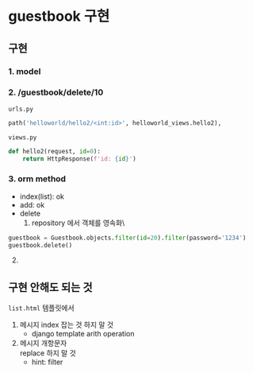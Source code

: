 # guestbook 구현
## 구현
### 1. model
### 2. /guestbook/delete/10
`urls.py`
```python
path('helloworld/hello2/<int:id>', helloworld_views.hello2),
```

`views.py`
```python
def hello2(request, id=0):
    return HttpResponse(f'id: {id}')
```

### 3. orm method
- index(list): ok
- add: ok
- delete
   1. repository 에서 객체를 영속화\
```python
guestbook = Guestbook.objects.filter(id=20).filter(password='1234')
guestbook.delete()
```
   2. 

## 구현 안해도 되는 것
`list.html` 템플릿에서
1. 메시지 index 잡는 것 하지 말 것
   - django template arith operation
2. 메시지 개항문자 <br> replace 하지 말 것
   - hint: filter